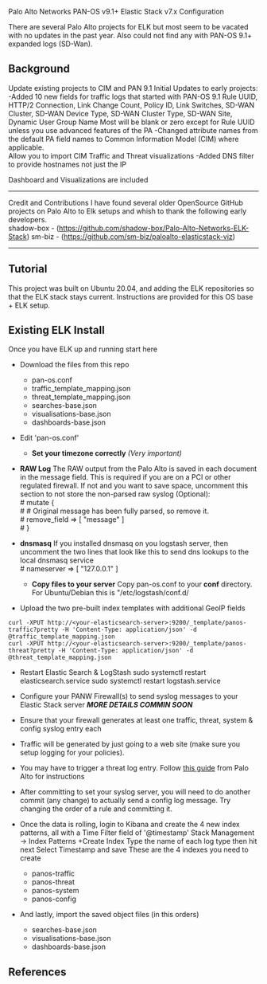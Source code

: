 Palo Alto Networks PAN-OS v9.1+ Elastic Stack v7.x Configuration

There are several Palo Alto projects for ELK but most seem to be vacated with no updates in the past year.  Also could not find any with PAN-OS 9.1+ expanded logs (SD-Wan).


## Background
Update existing projects to CIM and PAN 9.1
Initial Updates to early projects:
-Added 10 new fields for traffic logs that started with PAN-OS 9.1
     Rule UUID, HTTP/2 Connection, Link Change Count, Policy ID, Link Switches, SD-WAN Cluster, SD-WAN Device Type, SD-WAN Cluster Type, SD-WAN Site, Dynamic User Group Name
     Most will be blank or zero except for Rule UUID unless you use advanced features of the PA
-Changed attribute names from the default PA field names to Common Information Model (CIM) where applicable.  
     Allow you to import CIM Traffic and Threat visualizations
-Added DNS filter to provide hostnames not just the IP

Dashboard and Visualizations are included  


****************************************************************************************************************************************  
Credit and Contributions
 I have found several older OpenSource GitHub projects on Palo Alto to Elk setups and whish to thank the following early developers.  
 shadow-box - (https://github.com/shadow-box/Palo-Alto-Networks-ELK-Stack)
 sm-biz - (https://github.com/sm-biz/paloalto-elasticstack-viz)
**************************************************************************************************************************************** 

## Tutorial

This project was built on Ubuntu 20.04, and adding the ELK repositories so that the ELK stack stays current.  Instructions are provided for this OS base + ELK setup.

## Existing ELK Install

Once you have ELK up and running start here

- Download the files from this repo
  - pan-os.conf
  - traffic_template_mapping.json
  - threat_template_mapping.json
  - searches-base.json
  - visualisations-base.json
  - dashboards-base.json

- Edit 'pan-os.conf'
  - **Set your timezone correctly** *(Very important)*
 - **RAW Log**
	The RAW output from the Palo Alto is saved in each document in the message field.  This is required
	if you are on a PCI or other regulated firewall.  If not and you want to save space, uncomment this section
to not store the non-parsed raw syslog (Optional): <br>
    \#      mutate {   <br>
    \#          # Original message has been fully parsed, so remove it. <br>
    \#          remove_field => [ "message" ] <br>
    \#      }<br>
    
- **dnsmasq**
	If you installed dnsmasq on you logstash server, then uncomment the two lines that look like this 
      	to send dns lookups to the local dnsmasq service<br>
    \#                nameserver => [ "127.0.0.1" ] 

  - **Copy files to your server**
Copy pan-os.conf to your **conf** directory. For Ubuntu/Debian this is "/etc/logstash/conf.d/
- Upload the two pre-built index templates with additional GeoIP fields
```
curl -XPUT http://<your-elasticsearch-server>:9200/_template/panos-traffic?pretty -H 'Content-Type: application/json' -d @traffic_template_mapping.json
curl -XPUT http://<your-elasticsearch-server>:9200/_template/panos-threat?pretty -H 'Content-Type: application/json' -d @threat_template_mapping.json
```    
- Restart Elastic Search & LogStash
sudo systemctl restart elasticsearch.service
sudo systemctl restart logstash.service


- Configure your PANW Firewall(s) to send syslog messages to your Elastic Stack server
***MORE DETAILS COMMIN SOON***
  
- Ensure that your firewall generates at least one traffic, threat, system & config syslog entry each
 - Traffic will be generated by just going to a web site (make sure you setup logging for your policies). 
 - You may have to trigger a threat log entry. Follow [this guide](https://live.paloaltonetworks.com/t5/Management-Articles/How-to-Test-Threat-Prevention-Using-a-Web-Browser/ta-p/62073) from Palo Alto for instructions
  - After committing to set your syslog server, you will need to do another commit (any change) to actually send a config log message.  Try changing the order of a rule and committing it.
  
- Once the data is rolling, login to Kibana and create the 4 new index patterns, all with a Time Filter field of '@timestamp'
	Stack Management -> Index Patterns
		+Create Index
		Type the name of each log type then hit next
		Select Timestamp and save
These are the 4 indexes you need to create
  - panos-traffic
  - panos-threat
  - panos-system
  - panos-config

- And lastly, import the saved object files (in this orders)
  - searches-base.json
  - visualisations-base.json
  - dashboards-base.json
  
  
 
## References
